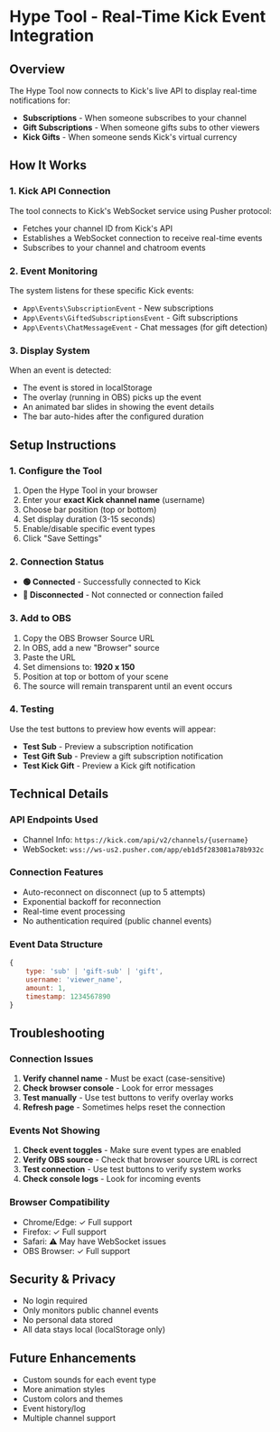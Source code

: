 # Hype Tool - Real-Time Kick Event Integration

## Overview
The Hype Tool now connects to Kick's live API to display real-time notifications for:
- **Subscriptions** - When someone subscribes to your channel
- **Gift Subscriptions** - When someone gifts subs to other viewers
- **Kick Gifts** - When someone sends Kick's virtual currency

## How It Works

### 1. Kick API Connection
The tool connects to Kick's WebSocket service using Pusher protocol:
- Fetches your channel ID from Kick's API
- Establishes a WebSocket connection to receive real-time events
- Subscribes to your channel and chatroom events

### 2. Event Monitoring
The system listens for these specific Kick events:
- `App\Events\SubscriptionEvent` - New subscriptions
- `App\Events\GiftedSubscriptionsEvent` - Gift subscriptions
- `App\Events\ChatMessageEvent` - Chat messages (for gift detection)

### 3. Display System
When an event is detected:
- The event is stored in localStorage
- The overlay (running in OBS) picks up the event
- An animated bar slides in showing the event details
- The bar auto-hides after the configured duration

## Setup Instructions

### 1. Configure the Tool
1. Open the Hype Tool in your browser
2. Enter your **exact Kick channel name** (username)
3. Choose bar position (top or bottom)
4. Set display duration (3-15 seconds)
5. Enable/disable specific event types
6. Click "Save Settings"

### 2. Connection Status
- **🟢 Connected** - Successfully connected to Kick
- **🔴 Disconnected** - Not connected or connection failed

### 3. Add to OBS
1. Copy the OBS Browser Source URL
2. In OBS, add a new "Browser" source
3. Paste the URL
4. Set dimensions to: **1920 x 150**
5. Position at top or bottom of your scene
6. The source will remain transparent until an event occurs

### 4. Testing
Use the test buttons to preview how events will appear:
- **Test Sub** - Preview a subscription notification
- **Test Gift Sub** - Preview a gift subscription notification
- **Test Kick Gift** - Preview a Kick gift notification

## Technical Details

### API Endpoints Used
- Channel Info: `https://kick.com/api/v2/channels/{username}`
- WebSocket: `wss://ws-us2.pusher.com/app/eb1d5f283081a78b932c`

### Connection Features
- Auto-reconnect on disconnect (up to 5 attempts)
- Exponential backoff for reconnection
- Real-time event processing
- No authentication required (public channel events)

### Event Data Structure
```javascript
{
    type: 'sub' | 'gift-sub' | 'gift',
    username: 'viewer_name',
    amount: 1,
    timestamp: 1234567890
}
```

## Troubleshooting

### Connection Issues
1. **Verify channel name** - Must be exact (case-sensitive)
2. **Check browser console** - Look for error messages
3. **Test manually** - Use test buttons to verify overlay works
4. **Refresh page** - Sometimes helps reset the connection

### Events Not Showing
1. **Check event toggles** - Make sure event types are enabled
2. **Verify OBS source** - Check that browser source URL is correct
3. **Test connection** - Use test buttons to verify system works
4. **Check console logs** - Look for incoming events

### Browser Compatibility
- Chrome/Edge: ✓ Full support
- Firefox: ✓ Full support
- Safari: ⚠️ May have WebSocket issues
- OBS Browser: ✓ Full support

## Security & Privacy
- No login required
- Only monitors public channel events
- No personal data stored
- All data stays local (localStorage only)

## Future Enhancements
- Custom sounds for each event type
- More animation styles
- Custom colors and themes
- Event history/log
- Multiple channel support
